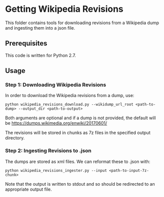 # Getting Wikipedia Revisions

This folder contains tools for downloading revisions from a Wikipedia dump and ingesting them into a json file.

## Prerequisites

This code is written for Python 2.7.

## Usage

### Step 1: Downloading Wikipedia Revisions

In order to download the Wikipedia revisions from a dump, use:

```
python wikipedia_revisions_download.py --wikidump_url_root <path-to-dump> --output_dir <path-to-output>
```

Both arguments are optional and if a dump is not provided, the default will be 
https://dumps.wikimedia.org/enwiki/20170601/

The revisions will be stored in chunks as 7z files in the specified output directory.

### Step 2: Ingesting Revisions to .json

The dumps are stored as xml files. We can reformat these to .json with:

```
python wikipedia_revisions_ingester.py --input <path-to-input-7z-chunk>
```

Note that the output is written to stdout and so should be redirected to an appropriate output file. 


